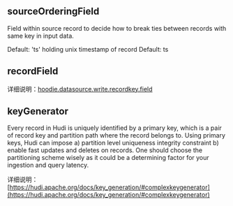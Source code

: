 ## sourceOrderingField

Field within source record to decide how to break ties between records with same key in input data.
 
Default: 'ts' holding unix timestamp of record Default: ts

## recordField

详细说明：[hoodie.datasource.write.recordkey.field](https://hudi.apache.org/docs/configurations/#hoodiedatasourcewriterecordkeyfield-1)

## keyGenerator

Every record in Hudi is uniquely identified by a primary key, which is a pair of record key and partition path where the record belongs to. Using primary keys, Hudi can impose a) partition level uniqueness integrity constraint b) enable fast updates and deletes on records. One should choose the partitioning scheme wisely as it could be a determining factor for your ingestion and query latency.

详细说明：[https://hudi.apache.org/docs/key_generation/#complexkeygenerator](https://hudi.apache.org/docs/key_generation/#complexkeygenerator)



